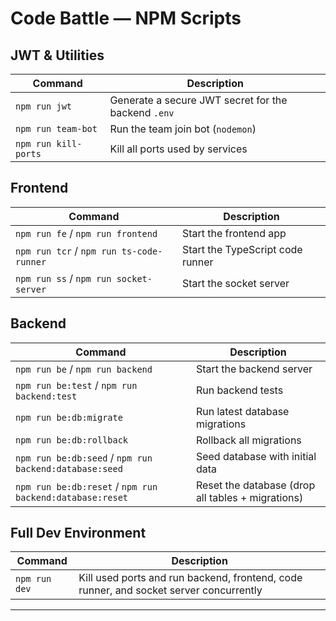 # Code Battle — NPM Scripts

## JWT & Utilities

| Command              | Description                                         |
| -------------------- | --------------------------------------------------- |
| `npm run jwt`        | Generate a secure JWT secret for the backend `.env` |
| `npm run team-bot`   | Run the team join bot (`nodemon`)                   |
| `npm run kill-ports` | Kill all ports used by services                     |

## Frontend

| Command                                  | Description                      |
| ---------------------------------------- | -------------------------------- |
| `npm run fe` / `npm run frontend`        | Start the frontend app           |
| `npm run tcr` / `npm run ts-code-runner` | Start the TypeScript code runner |
| `npm run ss` / `npm run socket-server`   | Start the socket server          |

## Backend

| Command                                                  | Description                                       |
| -------------------------------------------------------- | ------------------------------------------------- |
| `npm run be` / `npm run backend`                         | Start the backend server                          |
| `npm run be:test` / `npm run backend:test`               | Run backend tests                                 |
| `npm run be:db:migrate`                                  | Run latest database migrations                    |
| `npm run be:db:rollback`                                 | Rollback all migrations                           |
| `npm run be:db:seed` / `npm run backend:database:seed`   | Seed database with initial data                   |
| `npm run be:db:reset` / `npm run backend:database:reset` | Reset the database (drop all tables + migrations) |

## Full Dev Environment

| Command       | Description                                                                            |
| ------------- | -------------------------------------------------------------------------------------- |
| `npm run dev` | Kill used ports and run backend, frontend, code runner, and socket server concurrently |

---